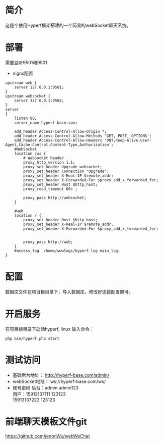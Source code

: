 # 简介

这是个使用Hyperf框架搭建的一个简易的webSocket聊天系统。

# 部署

需要监听9501和9501

* nignx配置
```
upstream web {
    server 127.0.0.1:9501;
}
upstream websocket {
    server 127.0.0.1:9502;
}
server
{
    listen 80;
    server_name hyperf-base.com;
        
    add_header Access-Control-Allow-Origin *;
    add_header Access-Control-Allow-Methods 'GET, POST, OPTIONS';
    add_header Access-Control-Allow-Headers 'DNT,Keep-Alive,User-Agent,Cache-Control,Content-Type,Authorization';          
    #WebSocket
    location /ws {
        # WebSocket Header
        proxy_http_version 1.1;
        proxy_set_header Upgrade websocket;
        proxy_set_header Connection "Upgrade";
        proxy_set_header X-Real-IP $remote_addr;
        proxy_set_header X-Forwarded-For $proxy_add_x_forwarded_for;
        proxy_set_header Host $http_host;
        proxy_read_timeout 60s ;
        
        proxy_pass http://websocket;
    }
     
    #web 
    location / {
        proxy_set_header Host $http_host;
        proxy_set_header X-Real-IP $remote_addr;
        proxy_set_header X-Forwarded-For $proxy_add_x_forwarded_for;
        
        
        proxy_pass http://web;
    }
    #access_log  /home/wwwlogs/hyperf.log main_log;
}
```

# 配置

数据库文件在项目根目录下，导入数据库，修改好连接配置即可。

# 开启服务

在项目根目录下启动hyperf, linux 输入命令：
```
php bin/hyperf.php start
```

# 测试访问

* 基础后台地址：
  http://hyperf-base.com/admin/
* webSocket地址：
  ws://hyperf-base.com/ws/
* 账号密码
  后台：admin  admin123 <br/>
  用户：15913137111   123123<br/>
        15913137222   123123

# 前端聊天模板文件git
https://github.com/jenonWu/webWeChat  
